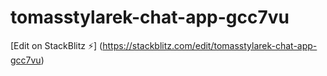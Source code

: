 # tomasstylarek-chat-app-gcc7vu

[Edit on StackBlitz ⚡️] (https://stackblitz.com/edit/tomasstylarek-chat-app-gcc7vu)
